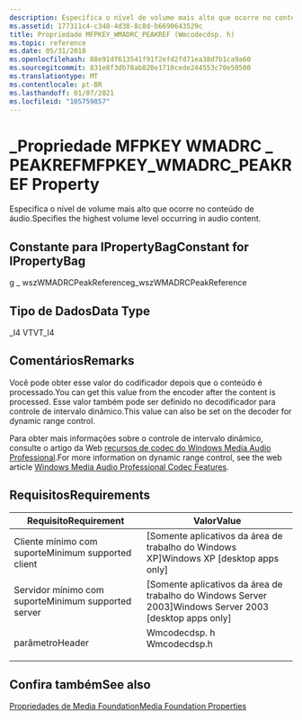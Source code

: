 ```yaml
---
description: Especifica o nível de volume mais alto que ocorre no conteúdo de áudio.
ms.assetid: 177311c4-c348-4d38-8c8d-b6690643529c
title: Propriedade MFPKEY_WMADRC_PEAKREF (Wmcodecdsp. h)
ms.topic: reference
ms.date: 05/31/2018
ms.openlocfilehash: 88e91df613541f91f2efd2fd71ea38d7b1ca9a60
ms.sourcegitcommit: 831e8f3db78ab820e1710cede244553c70e50500
ms.translationtype: MT
ms.contentlocale: pt-BR
ms.lasthandoff: 01/07/2021
ms.locfileid: "105759857"
---
```

# <a name="mfpkey_wmadrc_peakref-property"></a><span data-ttu-id="2beeb-103">\_Propriedade MFPKEY WMADRC \_ PEAKREF</span><span class="sxs-lookup"><span data-stu-id="2beeb-103">MFPKEY\_WMADRC\_PEAKREF Property</span></span>

<span data-ttu-id="2beeb-104">Especifica o nível de volume mais alto que ocorre no conteúdo de áudio.</span><span class="sxs-lookup"><span data-stu-id="2beeb-104">Specifies the highest volume level occurring in audio content.</span></span>

## <a name="constant-for-ipropertybag"></a><span data-ttu-id="2beeb-105">Constante para IPropertyBag</span><span class="sxs-lookup"><span data-stu-id="2beeb-105">Constant for IPropertyBag</span></span>

<span data-ttu-id="2beeb-106">g \_ wszWMADRCPeakReference</span><span class="sxs-lookup"><span data-stu-id="2beeb-106">g\_wszWMADRCPeakReference</span></span>

## <a name="data-type"></a><span data-ttu-id="2beeb-107">Tipo de Dados</span><span class="sxs-lookup"><span data-stu-id="2beeb-107">Data Type</span></span>

<span data-ttu-id="2beeb-108">\_I4 VT</span><span class="sxs-lookup"><span data-stu-id="2beeb-108">VT\_I4</span></span>

## <a name="remarks"></a><span data-ttu-id="2beeb-109">Comentários</span><span class="sxs-lookup"><span data-stu-id="2beeb-109">Remarks</span></span>

<span data-ttu-id="2beeb-110">Você pode obter esse valor do codificador depois que o conteúdo é processado.</span><span class="sxs-lookup"><span data-stu-id="2beeb-110">You can get this value from the encoder after the content is processed.</span></span> <span data-ttu-id="2beeb-111">Esse valor também pode ser definido no decodificador para controle de intervalo dinâmico.</span><span class="sxs-lookup"><span data-stu-id="2beeb-111">This value can also be set on the decoder for dynamic range control.</span></span>

<span data-ttu-id="2beeb-112">Para obter mais informações sobre o controle de intervalo dinâmico, consulte o artigo da Web [recursos de codec do Windows Media Audio Professional](/previous-versions/ms867218(v=msdn.10)).</span><span class="sxs-lookup"><span data-stu-id="2beeb-112">For more information on dynamic range control, see the web article [Windows Media Audio Professional Codec Features](/previous-versions/ms867218(v=msdn.10)).</span></span>

## <a name="requirements"></a><span data-ttu-id="2beeb-113">Requisitos</span><span class="sxs-lookup"><span data-stu-id="2beeb-113">Requirements</span></span>



| <span data-ttu-id="2beeb-114">Requisito</span><span class="sxs-lookup"><span data-stu-id="2beeb-114">Requirement</span></span> | <span data-ttu-id="2beeb-115">Valor</span><span class="sxs-lookup"><span data-stu-id="2beeb-115">Value</span></span> |
|-------------------------------------|-----------------------------------------------------------------------------------------|
| <span data-ttu-id="2beeb-116">Cliente mínimo com suporte</span><span class="sxs-lookup"><span data-stu-id="2beeb-116">Minimum supported client</span></span><br/> | <span data-ttu-id="2beeb-117">\[Somente aplicativos da área de trabalho do Windows XP\]</span><span class="sxs-lookup"><span data-stu-id="2beeb-117">Windows XP \[desktop apps only\]</span></span><br/>                                             |
| <span data-ttu-id="2beeb-118">Servidor mínimo com suporte</span><span class="sxs-lookup"><span data-stu-id="2beeb-118">Minimum supported server</span></span><br/> | <span data-ttu-id="2beeb-119">\[Somente aplicativos da área de trabalho do Windows Server 2003\]</span><span class="sxs-lookup"><span data-stu-id="2beeb-119">Windows Server 2003 \[desktop apps only\]</span></span><br/>                                    |
| <span data-ttu-id="2beeb-120">parâmetro</span><span class="sxs-lookup"><span data-stu-id="2beeb-120">Header</span></span><br/>                   | <dl> <span data-ttu-id="2beeb-121"><dt>Wmcodecdsp. h</dt></span><span class="sxs-lookup"><span data-stu-id="2beeb-121"><dt>Wmcodecdsp.h</dt></span></span> </dl> |



## <a name="see-also"></a><span data-ttu-id="2beeb-122">Confira também</span><span class="sxs-lookup"><span data-stu-id="2beeb-122">See also</span></span>

<dl> <dt>

[<span data-ttu-id="2beeb-123">Propriedades de Media Foundation</span><span class="sxs-lookup"><span data-stu-id="2beeb-123">Media Foundation Properties</span></span>](media-foundation-properties.md)
</dt> </dl>

 

 
